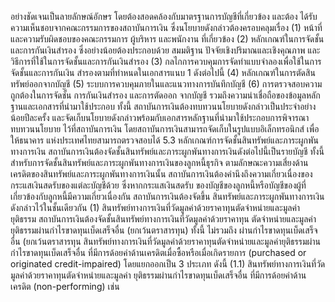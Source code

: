 อย่างชัดเจนเป็นลายลักษณ์อักษร โดยต้องสอดคล้องกับมาตรฐานการบัญชีที่เกี่ยวข้อง และต้อง
ได้รับความเห็นชอบจากคณะกรรมการของสถาบันการเงิน ซึ่งนโยบายดังกล่าวต้องครอบคลุมเรื่อง
(1) หน้าที่และความรับผิดชอบของคณะกรรมการ ผู้บริหาร และพนักงาน ที่เกี่ยวข้อง
(2) หลักเกณฑ์ในการจัดชั้นและการกันเงินสำรอง ซึ่งอย่างน้อยต้องประกอบด้วย
สมมติฐาน ปัจจัยเชิงปริมาณและเชิงคุณภาพ และวิธีการที่ใช้ในการจัดชั้นและการกันเงินสำรอง
(3) กลไกการควบคุมการจัดทําแบบจําลองเพื่อใช้ในการจัดชั้นและการกันเงิน
สํารองตามที่ทําหนดในเอกสารแนบ 1
ดังต่อไปนี้
(4) หลักเกณฑ์ในการตัดสินทรัพย์ออกจากบัญชี
(5) ระบบการควบคุมภายในและแนวทางการบันทึกบัญชี
(6) การตรวจสอบความถูกต้องในการจัดชั้น การกันเงินสำรอง และการตัดออก
จากบัญชี รวมถึงความน่าเชื่อถือของข้อมูลหลักฐานและเอกสารที่นำมาใช้ประกอบ
ทั้งนี้ สถาบันการเงินต้องทบทวนนโยบายดังกล่าวเป็นประจำอย่างน้อยปีละครั้ง
และจัดเก็บนโยบายดังกล่าวพร้อมกับเอกสารหลักฐานที่นำมาใช้ประกอบการพิจารณาทบทวนนโยบาย
ไว้ที่สถาบันการเงิน โดยสถาบันการเงินสามารถจัดเก็บในรูปแบบอิเล็กทรอนิกส์ เพื่อให้ธนาคาร
แห่งประเทศไทยสามารถตรวจสอบได้
5.3 หลักเกณฑ์การจัดชั้นสินทรัพย์และภาระผูกพันทางการเงิน
สถาบันการเงินต้องจัดชั้นสินทรัพย์และภาระผูกพันทางการเงินดังต่อไปนี้เป็นรายบัญชี
ทั้งนี้ สำหรับการจัดชั้นสินทรัพย์และภาระผูกพันทางการเงินของลูกหนี้ธุรกิจ
ตามลักษณะความเสี่ยงด้านเครดิตของสินทรัพย์และภาระผูกพันทางการเงินนั้น
สถาบันการเงินต้องคำนึงถึงความเกี่ยวเนื่องของกระแสเงินสดรับของแต่ละบัญชีด้วย ซึ่งหากกระแสเงินสดรับ
ของบัญชีของลูกหนี้หรือบัญชีของผู้ที่เกี่ยวข้องกับลูกหนี้มีความเกี่ยวเนื่องกัน สถาบันการเงินต้องจัดขึ้น
สินทรัพย์และภาระผูกพันทางการเงินดังกล่าวไว้ในชั้นเดียวกัน
(1) สินทรัพย์ทางการเงินที่วัดมูลค่าด้วยราคาทุนตัดจำหน่ายและมูลค่ายุติธรรม
สถาบันการเงินต้องจัดชั้นสินทรัพย์ทางการเงินที่วัดมูลค่าด้วยราคาทุน
ตัดจำหน่ายและมูลค่ายุติธรรมผ่านกำไรขาดทุนเบ็ดเสร็จอื่น (ยกเว้นตราสารทุน) ทั้งนี้ ไม่รวมถึง
ผ่านกำไรขาดทุนเบ็ดเสร็จอื่น (ยกเว้นตราสารทุน
สินทรัพย์ทางการเงินที่วัดมูลค่าด้วยราคาทุนตัดจำหน่ายและมูลค่ายุติธรรมผ่านกำไรขาดทุนเบ็ดเสร็จอื่น
ที่มีการด้อยค่าด้านเครดิตเมื่อซื้อหรือเมื่อเกิดรายการ (purchased or originated credit-impaired)
โดยแยกออกเป็น 3 ประเภท ดังนี้
(1.1) สินทรัพย์ทางการเงินที่วัดมูลค่าด้วยราคาทุนตัดจำหน่ายและมูลค่า
ยุติธรรมผ่านกำไรขาดทุนเบ็ดเสร็จอื่น ที่มีการด้อยค่าด้านเครดิต (non-performing) เช่น
